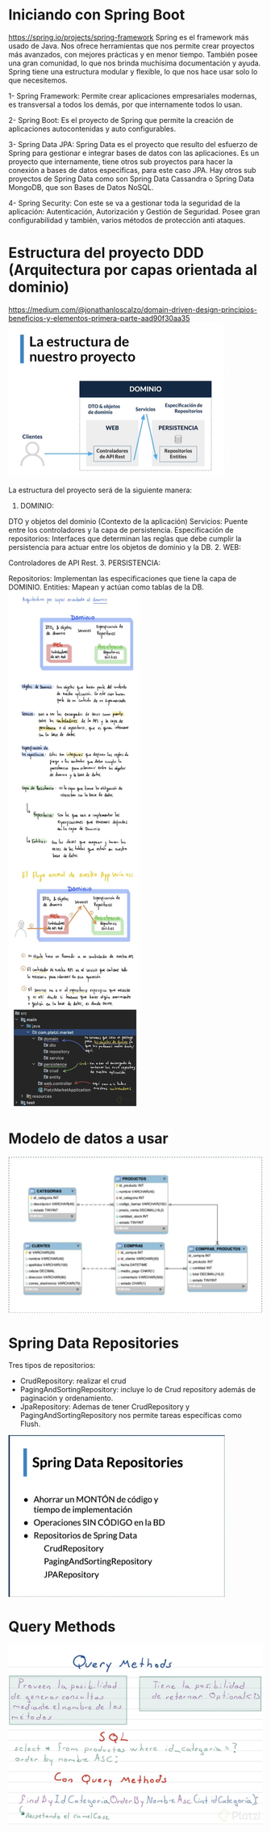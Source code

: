 # Iniciando con Spring Boot
https://spring.io/projects/spring-framework
Spring es el framework más usado de Java. Nos ofrece herramientas que nos permite crear proyectos más avanzados, con mejores prácticas y en menor tiempo. También posee una gran comunidad, lo que nos brinda muchísima documentación y ayuda. Spring tiene una estructura modular y flexible, lo que nos hace usar solo lo que necesitemos.

1- Spring Framework: Permite crear aplicaciones empresariales modernas, es transversal a todos los demás, por que internamente todos lo usan.

2- Spring Boot: Es el proyecto de Spring que permite la creación de aplicaciones autocontenidas y auto configurables.

3- Spring Data JPA: Spring Data es el proyecto que resulto del esfuerzo de Spring para gestionar e integrar bases de datos con las aplicaciones.
Es un proyecto que internamente, tiene otros sub proyectos para hacer la conexión a bases de datos especificas, para este caso JPA.
Hay otros sub proyectos de Spring Data como son Spring Data Cassandra o Spring Data MongoDB, que son Bases de Datos NoSQL.

4- Spring Security: Con este se va a gestionar toda la seguridad de la aplicación: Autenticación, Autorización y Gestión de Seguridad.
Posee gran configurabilidad y también, varios métodos de protección anti ataques.

# Estructura del proyecto DDD (Arquitectura por capas orientada al dominio)
https://medium.com/@jonathanloscalzo/domain-driven-design-principios-beneficios-y-elementos-primera-parte-aad90f30aa35
![Image text](images/estructura.png)

La estructura del proyecto será de la siguiente manera:

1. DOMINIO:

DTO y objetos del dominio (Contexto de la aplicación)
Servicios: Puente entre los controladores y la capa de persistencia.
Especificación de repositorios: Interfaces que determinan las reglas que debe cumplir la persistencia para actuar entre los objetos de dominio y la DB.
2. WEB:

Controladores de API Rest.
3. PERSISTENCIA:

Repositorios: Implementan las especificaciones que tiene la capa de DOMINIO.
Entities: Mapean y actúan como tablas de la DB.
![Image text](images/Untitled-8cec2403-5055-471b-89cf-881d22e114cb.webp)

# Modelo de datos a usar
![Image text](images/modelo%20de%20datos.png)

# Spring Data Repositories
Tres tipos de repositorios:
* CrudRepository: realizar el crud
* PagingAndSortingRepository: incluye lo de Crud repository además de paginación y ordenamiento.
* JpaRepository: Ademas de tener CrudRepository y PagingAndSortingRepository nos permite tareas específicas como Flush.

![Image text](images/repositories.png)

# Query Methods
![Image text](images/queryMethods-d9b36f14-457a-48b5-adca-2a5526c17db6.jpg)





